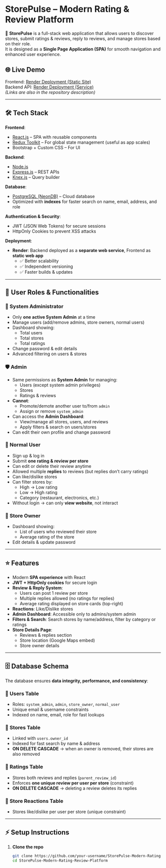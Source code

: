 # StorePulse – Modern Rating & Review Platform

🚀 **StorePulse** is a full-stack web application that allows users to discover stores, submit ratings & reviews, reply to reviews, and manage stores based on their role.  
It is designed as a **Single Page Application (SPA)** for smooth navigation and enhanced user experience.

## 🌐 Live Demo
Frontend: [Render Deployment (Static Site)](https://storepulse-modern-rating-review-platform-dj8n.onrender.com)  
Backend API: [Render Deployment (Service)](https://storepulse-modern-rating-review-platform.onrender.com)  
*(Links are also in the repository description)*

---

## 🛠️ Tech Stack

**Frontend**:  
- [React.js](https://reactjs.org/) – SPA with reusable components  
- [Redux Toolkit](https://redux-toolkit.js.org/) – For global state management (useful as app scales)  
- Bootstrap + Custom CSS – For UI  

**Backend**:  
- [Node.js](https://nodejs.org/)  
- [Express.js](https://expressjs.com/) – REST APIs  
- [Knex.js](http://knexjs.org/) – Query builder  

**Database**:  
- [PostgreSQL (NeonDB)](https://neon.tech/) – Cloud database  
- Optimized with **indexes** for faster search on name, email, address, and role  

**Authentication & Security**:  
- JWT (JSON Web Tokens) for secure sessions  
- HttpOnly Cookies to prevent XSS attacks  

**Deployment**:  
- **Render**: Backend deployed as a **separate web service**, Frontend as **static web app**  
  - ✅ Better scalability  
  - ✅ Independent versioning  
  - ✅ Faster builds & updates  

---

## 👥 User Roles & Functionalities

### 🔑 System Administrator
- Only **one active System Admin** at a time  
- Manage users (add/remove admins, store owners, normal users)  
- Dashboard showing:  
  - Total users  
  - Total stores  
  - Total ratings  
- Change password & edit details  
- Advanced filtering on users & stores  

### 🛡️ Admin
- Same permissions as **System Admin** for managing:
  - Users (except system admin privileges)
  - Stores
  - Ratings & reviews
- **Cannot**:
  - Promote/demote another user to/from `admin`
  - Assign or remove `system_admin`
- Can access the **Admin Dashboard**:
  - View/manage all stores, users, and reviews
  - Apply filters & search on users/stores
- Can edit their own profile and change password


### 👤 Normal User
- Sign up & log in  
- Submit **one rating & review per store**  
- Can edit or delete their review anytime  
- Allowed multiple **replies** to reviews (but replies don’t carry ratings)  
- Can like/dislike stores  
- Can filter stores by:  
  - High → Low rating  
  - Low → High rating  
  - Category (restaurant, electronics, etc.)  
- Without login → can only **view website**, not interact  

### 🏪 Store Owner
- Dashboard showing:  
  - List of users who reviewed their store  
  - Average rating of the store  
- Edit details & update password  

---

## ⭐ Features
- Modern **SPA experience** with React  
- **JWT + HttpOnly cookies** for secure login  
- **Review & Reply System**:  
  - Users can post 1 review per store  
  - Multiple replies allowed (no ratings for replies)  
  - Average rating displayed on store cards (top-right)  
- **Reactions**: Like/Dislike stores  
- **Admin Dashboard**: Accessible only to admins/system admin  
- **Filters & Search**: Search stores by name/address, filter by category or ratings  
- **Store Details Page**:  
  - Reviews & replies section  
  - Store location (Google Maps embed)  
  - Store owner details  

---

## 🗄️ Database Schema

The database ensures **data integrity, performance, and consistency**:

### 🔹 Users Table
- Roles: `system_admin`, `admin`, `store_owner`, `normal_user`  
- Unique email & username constraints  
- Indexed on name, email, role for fast lookups  

### 🔹 Stores Table
- Linked with `users.owner_id`  
- Indexed for fast search by name & address  
- **ON DELETE CASCADE** → when an owner is removed, their stores are also removed  

### 🔹 Ratings Table
- Stores both reviews and replies (`parent_review_id`)  
- Enforces **one unique review per user per store** (constraint)  
- **ON DELETE CASCADE** → deleting a review deletes its replies  

### 🔹 Store Reactions Table
- Stores like/dislike per user per store (unique constraint)  

---

## ⚡ Setup Instructions

1. **Clone the repo**
   ```bash
   git clone https://github.com/your-username/StorePulse-Modern-Rating-Review-Platform.git
   cd StorePulse-Modern-Rating-Review-Platform



